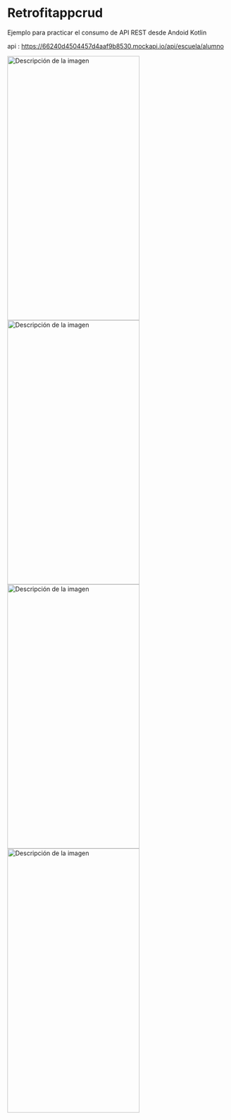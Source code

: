 # Retrofitappcrud
Ejemplo para practicar el consumo de API REST desde Andoid Kotlin

api : https://66240d4504457d4aaf9b8530.mockapi.io/api/escuela/alumno

<img src="https://github.com/AlexanderSiguenza/RetrofitCrudApp.git/blob/master/img/get.png" alt="Descripción de la imagen" width="300" height="600">
<img src="https://github.com/AlexanderSiguenza/RetrofitCrudApp.git/blob/master/img/post.png" alt="Descripción de la imagen" width="300" height="600">
<img src="https://github.com/AlexanderSiguenza/RetrofitCrudApp.git/blob/master/img/put.png" alt="Descripción de la imagen" width="300" height="600">
<img src="https://github.com/AlexanderSiguenza/RetrofitCrudApp.git/blob/master/img/delete.png" alt="Descripción de la imagen" width="300" height="600">
